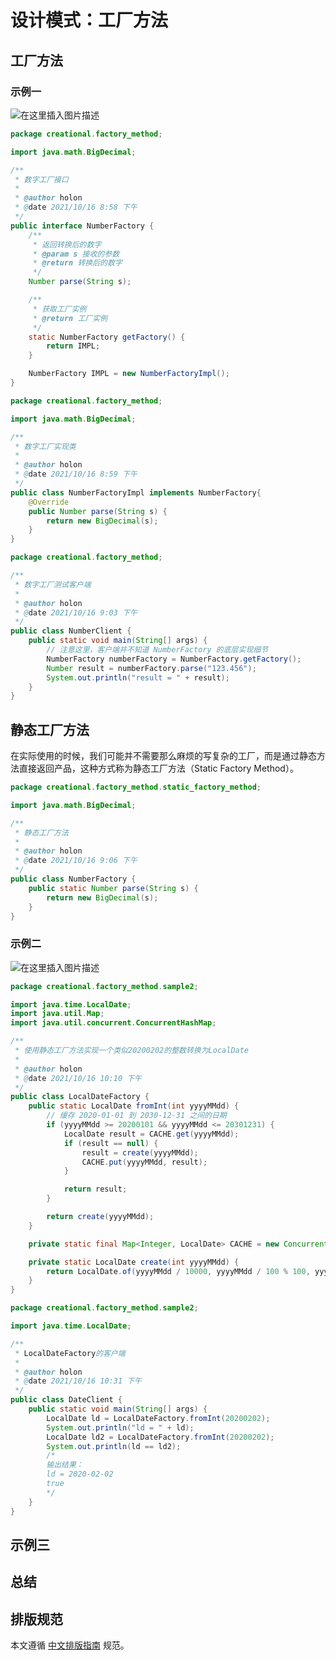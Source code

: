# 设计模式：工厂方法

## 工厂方法

### 示例一
![在这里插入图片描述](https://cdn.jsdelivr.net/gh/wholon/image@main/uPic/d9259c6ef4684eaa90ad27aa026fe5ec.png)

```java
package creational.factory_method;

import java.math.BigDecimal;

/**
 * 数字工厂接口
 *
 * @author holon
 * @date 2021/10/16 8:58 下午
 */
public interface NumberFactory {
    /**
     * 返回转换后的数字
     * @param s 接收的参数
     * @return 转换后的数字
     */
    Number parse(String s);

    /**
     * 获取工厂实例
     * @return 工厂实例
     */
    static NumberFactory getFactory() {
        return IMPL;
    }

    NumberFactory IMPL = new NumberFactoryImpl();
}
```

```java
package creational.factory_method;

import java.math.BigDecimal;

/**
 * 数字工厂实现类
 *
 * @author holon
 * @date 2021/10/16 8:59 下午
 */
public class NumberFactoryImpl implements NumberFactory{
    @Override
    public Number parse(String s) {
        return new BigDecimal(s);
    }
}
```

```java
package creational.factory_method;

/**
 * 数字工厂测试客户端
 *
 * @author holon
 * @date 2021/10/16 9:03 下午
 */
public class NumberClient {
    public static void main(String[] args) {
    	// 注意这里，客户端并不知道 NumberFactory 的底层实现细节
        NumberFactory numberFactory = NumberFactory.getFactory();
        Number result = numberFactory.parse("123.456");
        System.out.println("result = " + result);
    }
}
```

## 静态工厂方法
在实际使用的时候，我们可能并不需要那么麻烦的写复杂的工厂，而是通过静态方法直接返回产品，这种方式称为静态工厂方法（Static Factory Method）。
```java
package creational.factory_method.static_factory_method;

import java.math.BigDecimal;

/**
 * 静态工厂方法
 *
 * @author holon
 * @date 2021/10/16 9:06 下午
 */
public class NumberFactory {
    public static Number parse(String s) {
        return new BigDecimal(s);
    }
}
```

### 示例二
![在这里插入图片描述](https://cdn.jsdelivr.net/gh/wholon/image@main/uPic/3819e4e57b374e7e9ab6ed5140d98336.png)

```java
package creational.factory_method.sample2;

import java.time.LocalDate;
import java.util.Map;
import java.util.concurrent.ConcurrentHashMap;

/**
 * 使用静态工厂方法实现一个类似20200202的整数转换为LocalDate
 *
 * @author holon
 * @date 2021/10/16 10:10 下午
 */
public class LocalDateFactory {
    public static LocalDate fromInt(int yyyyMMdd) {
        // 缓存 2020-01-01 到 2030-12-31 之间的日期
        if (yyyyMMdd >= 20200101 && yyyyMMdd <= 20301231) {
            LocalDate result = CACHE.get(yyyyMMdd);
            if (result == null) {
                result = create(yyyyMMdd);
                CACHE.put(yyyyMMdd, result);
            }

            return result;
        }

        return create(yyyyMMdd);
    }

    private static final Map<Integer, LocalDate> CACHE = new ConcurrentHashMap<>();

    private static LocalDate create(int yyyyMMdd) {
        return LocalDate.of(yyyyMMdd / 10000, yyyyMMdd / 100 % 100, yyyyMMdd % 100);
    }
}
```

```java
package creational.factory_method.sample2;

import java.time.LocalDate;

/**
 * LocalDateFactory的客户端
 *
 * @author holon
 * @date 2021/10/16 10:31 下午
 */
public class DateClient {
    public static void main(String[] args) {
        LocalDate ld = LocalDateFactory.fromInt(20200202);
        System.out.println("ld = " + ld);
        LocalDate ld2 = LocalDateFactory.fromInt(20200202);
        System.out.println(ld == ld2);
        /*
        输出结果：
        ld = 2020-02-02
		true
        */
    }
}
```

## 示例三

## 总结

## 排版规范
本文遵循 [中文排版指南](https://github.com/mzlogin/chinese-copywriting-guidelines) 规范。